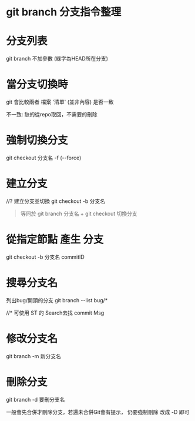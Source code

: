 # git branch 分支指令整理

# 分支列表
git branch 
不加參數 (綠字為HEAD所在分支)

# 當分支切換時
git 會比較兩者 檔案 '清單' (並非內容) 是否一致

不一致: 缺的從repo取回，不需要的刪除

# 強制切換分支
git checkout 分支名 -f   (--force)

# 建立分支
//? 建立分支並切換
git checkout -b 分支名 
> 等同於 git branch 分支名 + git checkout 切換分支

# 從指定節點 產生 分支
git checkout -b 分支名 commitID

# 搜尋分支名
列出bug/開頭的分支
git branch --list bug/* 

//* 可使用 ST 的 Search去找 commit Msg

# 修改分支名
git branch -m 新分支名

# 刪除分支
git branch -d 要刪分支名

一般會先合併才刪除分支，若還未合併Git會有提示，
仍要強制刪除 改成 -D 即可